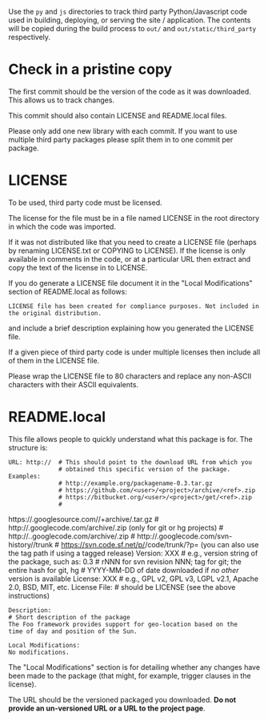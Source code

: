 Use the `py` and `js` directories to track third party Python/Javascript code
used in building, deploying, or serving the site / application.  The contents
will be copied during the build process to `out/` and `out/static/third_party`
respectively.

Check in a pristine copy
========================

The first commit should be the version of the code as it was
downloaded. This allows us to track changes.

This commit should also contain LICENSE and README.local files.

Please only add one new library with each commit. If you want to use multiple
third party packages please split them in to one commit per package.

LICENSE
=======

To be used, third party code must be licensed.

The license for the file must be in a file named LICENSE in the root
directory in which the code was imported.

If it was not distributed like that you need to create a LICENSE file
(perhaps by renaming LICENSE.txt or COPYING to LICENSE). If the license
is only available in comments in the code, or at a particular URL then
extract and copy the text of the license in to LICENSE.

If you do generate a LICENSE file document it in the "Local Modifications"
section of README.local as follows:

    LICENSE file has been created for compliance purposes. Not included in
    the original distribution.

and include a brief description explaining how you generated the LICENSE file.

If a given piece of third party code is under multiple licenses then include
all of them in the LICENSE file.

Please wrap the LICENSE file to 80 characters and replace any
non-ASCII characters with their ASCII equivalents.

README.local
=============

This file allows people to quickly understand what this package is for.
The structure is:

    URL: http://  # This should point to the download URL from which you
                  # obtained this specific version of the package. Examples:
                  # http://example.org/packagename-0.3.tar.gz
                  # https://github.com/<user>/<project>/archive/<ref>.zip
                  # https://bitbucket.org/<user>/<project>/get/<ref>.zip
                  #
https://<host>.googlesource.com/<project>/+archive/<ref>.tar.gz
                  # http://<project>.googlecode.com/archive/<hash>.zip (only for
git or hg projects)
                  # http://<repo>.<project>.googlecode.com/archive/<hash>.zip
                  # http://<project>.googlecode.com/svn-history/<rNNN>/trunk
                  # https://svn.code.sf.net/p/<project>/code/trunk/?p=<revision>
(you can also use the tag path if using a tagged release)
    Version: XXX  # e.g., version string of the package, such as: 0.3
                  # rNNN for svn revision NNN; tag for git; the entire hash for
git, hg
                  # YYYY-MM-DD of date downloaded if *no other* version is
available
    License: XXX  # e.g., GPL v2, GPL v3, LGPL v2.1, Apache 2.0, BSD, MIT, etc.
    License File: # should be LICENSE (see the above instructions)

    Description:
    # Short description of the package
    The Foo framework provides support for geo-location based on the
    time of day and position of the Sun.

    Local Modifications:
    No modifications.

The "Local Modifications" section is for detailing whether any changes
have been made to the package (that might, for example, trigger clauses
in the license).

The URL should be the versioned packaged you downloaded. **Do not provide
an un-versioned URL or a URL to the project page**.
